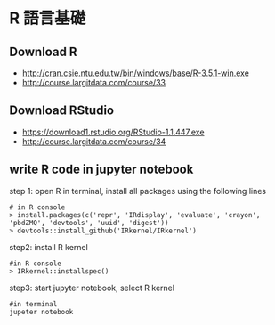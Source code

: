 ﻿# R 語言基礎

## Download R
- http://cran.csie.ntu.edu.tw/bin/windows/base/R-3.5.1-win.exe
- http://course.largitdata.com/course/33

## Download RStudio
- https://download1.rstudio.org/RStudio-1.1.447.exe 
- http://course.largitdata.com/course/34

## write R code in jupyter notebook
step 1: open R in terminal, install all packages using the following lines
```
# in R console
> install.packages(c('repr', 'IRdisplay', 'evaluate', 'crayon', 'pbdZMQ', 'devtools', 'uuid', 'digest'))
> devtools::install_github('IRkernel/IRkernel')
```

step2: install R kernel
```
#in R console
> IRkernel::installspec()
```

step3: start jupyter notebook, select R kernel
```
#in terminal
jupeter notebook
```
